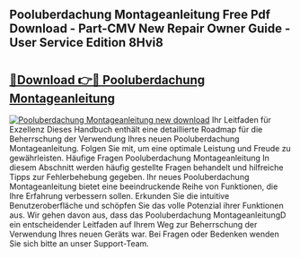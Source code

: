 ## Pooluberdachung Montageanleitung Free Pdf Download - Part-CMV New Repair Owner Guide - User Service Edition 8Hvi8

# <h2><a href="http://df76mo.blite.top/?on=Pooluberdachung+Montageanleitung">🔗Download 👉🔴 Pooluberdachung Montageanleitung</a></h2>

[![Pooluberdachung Montageanleitung new download](https://i.imgur.com/lujVjoI.png)](http://df76mo.blite.top/?on=Pooluberdachung+Montageanleitung)
Ihr Leitfaden für Exzellenz Dieses Handbuch enthält eine detaillierte Roadmap für die Beherrschung der Verwendung Ihres neuen Pooluberdachung Montageanleitung. Folgen Sie mit, um eine optimale Leistung und Freude zu gewährleisten. Häufige Fragen Pooluberdachung Montageanleitung In diesem Abschnitt werden häufig gestellte Fragen behandelt und hilfreiche Tipps zur Fehlerbehebung gegeben. Ihr neues Pooluberdachung Montageanleitung bietet eine beeindruckende Reihe von Funktionen, die Ihre Erfahrung verbessern sollen. Erkunden Sie die intuitive Benutzeroberfläche und schöpfen Sie das volle Potenzial ihrer Funktionen aus. Wir gehen davon aus, dass das Pooluberdachung MontageanleitungD ein entscheidender Leitfaden auf Ihrem Weg zur Beherrschung der Verwendung Ihres neuen Geräts war. Bei Fragen oder Bedenken wenden Sie sich bitte an unser Support-Team.
